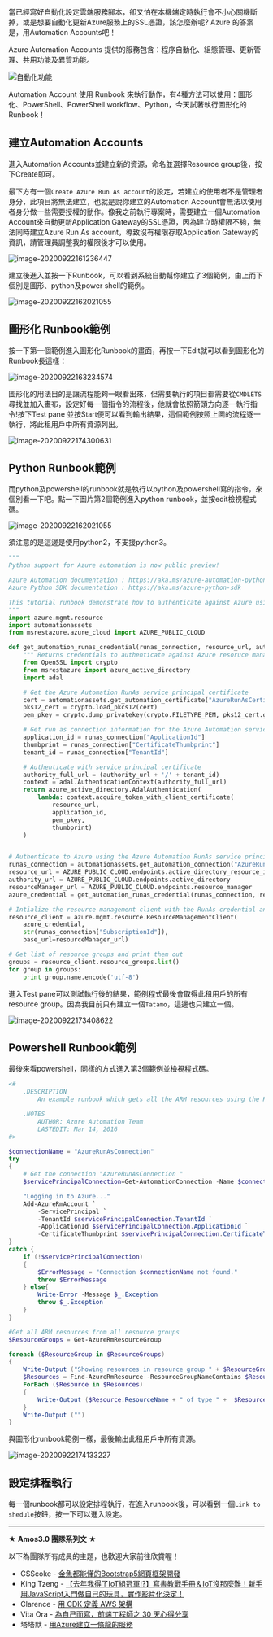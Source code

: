 當已經寫好自動化設定雲端服務腳本，卻又怕在本機端定時執行會不小心關機斷掉，或是想要自動化更新Azure服務上的SSL憑證，該怎麼辦呢? Azure 的答案是，用Automation Accounts吧！

Azure Automation Accounts 提供的服務包含：程序自動化、組態管理、更新管理、共用功能及異質功能。

![自動化功能](https://raw.githubusercontent.com/HanInfinity/MDnoteImg/master/typora_uploadautomation-overview.png)

Automation Account 使用 Runbook 來執行動作，有4種方法可以使用：圖形化、PowerShell、PowerShell workflow、Python，今天試著執行圖形化的Runbook！

## 建立Automation Accounts

進入Automation Accounts並建立新的資源，命名並選擇Resource group後，按下Create即可。

最下方有一個`Create Azure Run As account`的設定，若建立的使用者不是管理者身分，此項目將無法建立，也就是說你建立的Automation Account會無法以使用者身分做一些需要授權的動作。像我之前執行專案時，需要建立一個Automation Account來自動更新Application Gateway的SSL憑證，因為建立時權限不夠，無法同時建立Azure Run As account，導致沒有權限存取Application Gateway的資訊，請管理員調整我的權限後才可以使用。

![image-20200922161236447](https://raw.githubusercontent.com/HanInfinity/MDnoteImg/master/typora_uploadimage-20200922161236447.png)

建立後進入並按一下Runbook，可以看到系統自動幫你建立了3個範例，由上而下個別是圖形、python及power shell的範例。

![image-20200922162021055](C:\Users\10812302\AppData\Roaming\Typora\typora-user-images\image-20200922162021055.png)

## 圖形化 Runbook範例

按一下第一個範例進入圖形化Runbook的畫面，再按一下Edit就可以看到圖形化的Runbook長這樣：

![image-20200922163234574](https://raw.githubusercontent.com/HanInfinity/MDnoteImg/master/typora_uploadimage-20200922163234574.png)

圖形化的用法目的是讓流程能夠一眼看出來，但需要執行的項目都需要從`CMDLETS`尋找並加入畫布，設定好每一個指令的流程後，他就會依照箭頭方向逐一執行指令!按下Test pane 並按Start便可以看到輸出結果，這個範例按照上圖的流程逐一執行，將此租用戶中所有資源列出。

![image-20200922174300631](https://raw.githubusercontent.com/HanInfinity/MDnoteImg/master/typora_uploadimage-20200922174300631.png)

##  Python Runbook範例

而python及powershell的runbook就是執行以python及powershell寫的指令，來個別看一下吧。點一下圖片第2個範例進入python runbook，並按edit檢視程式碼。

![image-20200922162021055](C:\Users\10812302\AppData\Roaming\Typora\typora-user-images\image-20200922162021055.png)

須注意的是這邊是使用python2，不支援python3。

```python
"""
Python support for Azure automation is now public preview!

Azure Automation documentation : https://aka.ms/azure-automation-python-documentation
Azure Python SDK documentation : https://aka.ms/azure-python-sdk

This tutorial runbook demonstrate how to authenticate against Azure using the Azure automation service principal and then lists the resource groups present in the specified subscription.
"""
import azure.mgmt.resource
import automationassets
from msrestazure.azure_cloud import AZURE_PUBLIC_CLOUD

def get_automation_runas_credential(runas_connection, resource_url, authority_url ):
    """ Returns credentials to authenticate against Azure resoruce manager """
    from OpenSSL import crypto
    from msrestazure import azure_active_directory
    import adal

    # Get the Azure Automation RunAs service principal certificate
    cert = automationassets.get_automation_certificate("AzureRunAsCertificate")
    pks12_cert = crypto.load_pkcs12(cert)
    pem_pkey = crypto.dump_privatekey(crypto.FILETYPE_PEM, pks12_cert.get_privatekey())

    # Get run as connection information for the Azure Automation service principal
    application_id = runas_connection["ApplicationId"]
    thumbprint = runas_connection["CertificateThumbprint"]
    tenant_id = runas_connection["TenantId"]

    # Authenticate with service principal certificate
    authority_full_url = (authority_url + '/' + tenant_id)
    context = adal.AuthenticationContext(authority_full_url)
    return azure_active_directory.AdalAuthentication(
        lambda: context.acquire_token_with_client_certificate(
            resource_url,
            application_id,
            pem_pkey,
            thumbprint)
    )


# Authenticate to Azure using the Azure Automation RunAs service principal
runas_connection = automationassets.get_automation_connection("AzureRunAsConnection")
resource_url = AZURE_PUBLIC_CLOUD.endpoints.active_directory_resource_id
authority_url = AZURE_PUBLIC_CLOUD.endpoints.active_directory
resourceManager_url = AZURE_PUBLIC_CLOUD.endpoints.resource_manager
azure_credential = get_automation_runas_credential(runas_connection, resource_url, authority_url)

# Intialize the resource management client with the RunAs credential and subscription
resource_client = azure.mgmt.resource.ResourceManagementClient(
    azure_credential,
    str(runas_connection["SubscriptionId"]),
    base_url=resourceManager_url)

# Get list of resource groups and print them out
groups = resource_client.resource_groups.list()
for group in groups:
    print group.name.encode('utf-8')
```



進入Test pane可以測試執行後的結果，範例程式最後會取得此租用戶的所有resource group。因為我目前只有建立一個`Tatamo`，這邊也只建立一個。

![image-20200922173408622](https://raw.githubusercontent.com/HanInfinity/MDnoteImg/master/typora_uploadimage-20200922173408622.png)

## Powershell Runbook範例

最後來看powershell，同樣的方式進入第3個範例並檢視程式碼。

```powershell
<#
    .DESCRIPTION
        An example runbook which gets all the ARM resources using the Run As Account (Service Principal)

    .NOTES
        AUTHOR: Azure Automation Team
        LASTEDIT: Mar 14, 2016
#>

$connectionName = "AzureRunAsConnection"
try
{
    # Get the connection "AzureRunAsConnection "
    $servicePrincipalConnection=Get-AutomationConnection -Name $connectionName         

    "Logging in to Azure..."
    Add-AzureRmAccount `
        -ServicePrincipal `
        -TenantId $servicePrincipalConnection.TenantId `
        -ApplicationId $servicePrincipalConnection.ApplicationId `
        -CertificateThumbprint $servicePrincipalConnection.CertificateThumbprint 
}
catch {
    if (!$servicePrincipalConnection)
    {
        $ErrorMessage = "Connection $connectionName not found."
        throw $ErrorMessage
    } else{
        Write-Error -Message $_.Exception
        throw $_.Exception
    }
}

#Get all ARM resources from all resource groups
$ResourceGroups = Get-AzureRmResourceGroup 

foreach ($ResourceGroup in $ResourceGroups)
{    
    Write-Output ("Showing resources in resource group " + $ResourceGroup.ResourceGroupName)
    $Resources = Find-AzureRmResource -ResourceGroupNameContains $ResourceGroup.ResourceGroupName | Select ResourceName, ResourceType
    ForEach ($Resource in $Resources)
    {
        Write-Output ($Resource.ResourceName + " of type " +  $Resource.ResourceType)
    }
    Write-Output ("")
} 
```

與圖形化runbook範例一樣，最後輸出此租用戶中所有資源。

![image-20200922174133227](https://raw.githubusercontent.com/HanInfinity/MDnoteImg/master/typora_uploadimage-20200922174133227.png)

## 設定排程執行

每一個runbook都可以設定排程執行，在進入runbook後，可以看到一個`Link to shedule`按鈕，按一下可以進入設定。







---
★ **Amos3.0 團隊系列文** ★  

以下為團隊所有成員的主題，也歡迎大家前往欣賞喔！

- CSScoke - [金魚都能懂的Bootstrap5網頁框架開發](https://ithelp.ithome.com.tw/users/20112550/ironman/3796)  
- King Tzeng - [【去年我得了IoT組冠軍!?】寫書教戰手冊＆IoT沒那麼難！新手用JavaScript入門做自己的玩具，實作影片化決定！](https://ithelp.ithome.com.tw/users/20103130/ironman/3712)  
- Clarence - [用 CDK 定義 AWS 架構](https://ithelp.ithome.com.tw/users/20117701/ironman/3734)  
- Vita Ora - [為自己而寫，前端工程師之 30 天心得分享](https://ithelp.ithome.com.tw/users/20112656/ironman/3799)  
- 塔塔默 - [用Azure建立一條龍的服務](https://ithelp.ithome.com.tw/users/20112552/ironman/3823)